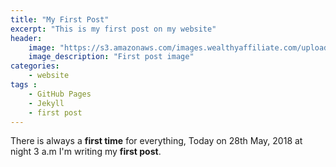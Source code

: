 ```yaml
---
title: "My First Post"
excerpt: "This is my first post on my website"
header:
    image: "https://s3.amazonaws.com/images.wealthyaffiliate.com/uploads/149015/wysiwyg/blogs/f9dff38b5d921c6f756100380ecef4b8_1365545986_cropped.gif"
    image_description: "First post image"
categories:
    - website
tags :
    - GitHub Pages
    - Jekyll
    - first post
---
```

There is always a **first time** for everything,
Today on 28th May, 2018 at night 3 a.m I'm writing my **first post**.
